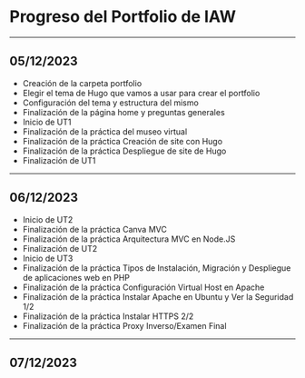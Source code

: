 # Progreso del Portfolio de IAW
---
## 05/12/2023
 - Creación de la carpeta portfolio
 - Elegir el tema de Hugo que vamos a usar para crear el portfolio
 - Configuración del tema y estructura del mismo
 - Finalización de la página home y preguntas generales
 - Inicio de UT1
 - Finalización de la práctica del museo virtual
 - Finalización de la práctica Creación de site con Hugo
 - Finalización de la práctica Despliegue de site de Hugo
 - Finalización de UT1

 ---
## 06/12/2023
 - Inicio de UT2
 - Finalización de la práctica Canva MVC
 - Finalización de la práctica Arquitectura MVC en Node.JS
 - Finalización de UT2
 - Inicio de UT3
 - Finalización de la práctica Tipos de Instalación, Migración y Despliegue de aplicaciones web en PHP
 - Finalización de la práctica Configuración Virtual Host en Apache
 - Finalización de la práctica Instalar Apache en Ubuntu y Ver la Seguridad 1/2
 - Finalización de la práctica Instalar HTTPS 2/2
 - Finalización de la práctica Proxy Inverso/Examen Final

 ---
 ## 07/12/2023